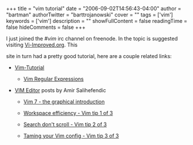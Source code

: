 +++
title = "vim tutorial"
date = "2006-09-02T14:56:43-04:00"
author = "bartman"
authorTwitter = "barttrojanowski"
cover = ""
tags = ['vim']
keywords = ['vim']
description = ""
showFullContent = false
readingTime = false
hideComments = false
+++

I just joined the *#vim* irc channel on freenode.  In the topic is suggested visiting [Vi-Improved.org](http://vi-improved.org/).  This

site in turn had a pretty good tutorial, here are a couple related links:



  - [Vim-Tutorial](http://vi-improved.org/tutorial.php)

    - [Vim Regular Expressions](http://www.geocities.com/volontir/)





  - [VIM Editor](http://amix.dk/blog/viewLabelPosts/5) posts by Amir Salihefendic

    - [Vim 7 - the graphical introduction](http://amix.dk/blog/viewEntry/130)

    - [Workspace efficiency - Vim tip 1 of 3](http://amix.dk/blog/viewEntry/159)

    - [Search don't scroll - Vim tip 2 of 3](http://amix.dk/blog/viewEntry/160)

    - [Taming your Vim config - Vim tip 3 of 3](http://amix.dk/blog/viewEntry/162)



 
